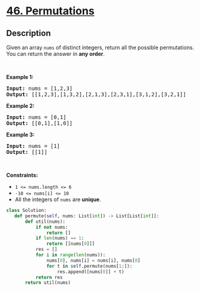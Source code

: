# [46. Permutations](https://leetcode.com/problems/permutations)


## Description

<!-- description:start -->

<p>Given an array <code>nums</code> of distinct integers, return all the possible <span data-keyword="permutation-array">permutations</span>. You can return the answer in <strong>any order</strong>.</p>

<p>&nbsp;</p>
<p><strong class="example">Example 1:</strong></p>
<pre><strong>Input:</strong> nums = [1,2,3]
<strong>Output:</strong> [[1,2,3],[1,3,2],[2,1,3],[2,3,1],[3,1,2],[3,2,1]]
</pre><p><strong class="example">Example 2:</strong></p>
<pre><strong>Input:</strong> nums = [0,1]
<strong>Output:</strong> [[0,1],[1,0]]
</pre><p><strong class="example">Example 3:</strong></p>
<pre><strong>Input:</strong> nums = [1]
<strong>Output:</strong> [[1]]
</pre>
<p>&nbsp;</p>
<p><strong>Constraints:</strong></p>

<ul>
	<li><code>1 &lt;= nums.length &lt;= 6</code></li>
	<li><code>-10 &lt;= nums[i] &lt;= 10</code></li>
	<li>All the integers of <code>nums</code> are <strong>unique</strong>.</li>
</ul>


```python
class Solution:
   def permute(self, nums: List[int]) -> List[List[int]]:
       def util(nums):
           if not nums:
               return []
           if len(nums) == 1:
               return [[nums[0]]]
           res = []
           for i in range(len(nums)):
               nums[0], nums[i] = nums[i], nums[0]
               for t in self.permute(nums[1:]):
                   res.append([nums[0]] + t)
           return res
       return util(nums)

```

